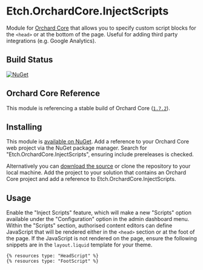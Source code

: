 # Etch.OrchardCore.InjectScripts

Module for [Orchard Core](https://github.com/OrchardCMS/OrchardCore) that allows you to specify custom script blocks for the `<head>` or at the bottom of the page. Useful for adding third party integrations (e.g. Google Analytics).

## Build Status

[![NuGet](https://img.shields.io/nuget/v/Etch.OrchardCore.InjectScripts.svg)](https://www.nuget.org/packages/Etch.OrchardCore.InjectScripts)

## Orchard Core Reference

This module is referencing a stable build of Orchard Core ([`1.7.2`](https://www.nuget.org/packages/OrchardCore.Module.Targets/1.7.2)).

## Installing

This module is [available on NuGet](https://www.nuget.org/packages/Etch.OrchardCore.InjectScripts). Add a reference to your Orchard Core web project via the NuGet package manager. Search for "Etch.OrchardCore.InjectScripts", ensuring include prereleases is checked.

Alternatively you can [download the source](https://github.com/etchuk/Etch.OrchardCore.InjectScripts/archive/master.zip) or clone the repository to your local machine. Add the project to your solution that contains an Orchard Core project and add a reference to Etch.OrchardCore.InjectScripts.

## Usage

Enable the "Inject Scripts" feature, which will make a new "Scripts" option available under the "Configuration" option in the admin dashboard menu. Within the "Scripts" section, authorised content editors can define JavaScript that will be rendered either in the `<head>` section or at the foot of the page. If the JavaScript is not rendered on the page, ensure the following snippets are in the `layout.liquid` template for your theme.

```
{% resources type: "HeadScript" %}
{% resources type: "FootScript" %}
```
